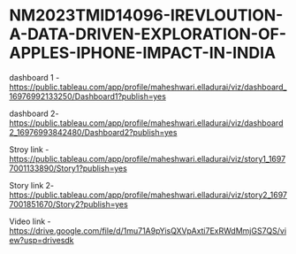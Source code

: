 # NM2023TMID14096-IREVLOUTION-A-DATA-DRIVEN-EXPLORATION-OF-APPLES-IPHONE-IMPACT-IN-INDIA
dashboard 1 -https://public.tableau.com/app/profile/maheshwari.elladurai/viz/dashboard_16976992133250/Dashboard1?publish=yes

dashboard 2-https://public.tableau.com/app/profile/maheshwari.elladurai/viz/dashboard2_16976993842480/Dashboard2?publish=yes

Stroy link -https://public.tableau.com/app/profile/maheshwari.elladurai/viz/story1_16977001133890/Story1?publish=yes

Story link 2-https://public.tableau.com/app/profile/maheshwari.elladurai/viz/story2_16977001851670/Story2?publish=yes

Video link -https://drive.google.com/file/d/1mu71A9pYisQXVpAxti7ExRWdMmjGS7QS/view?usp=drivesdk







